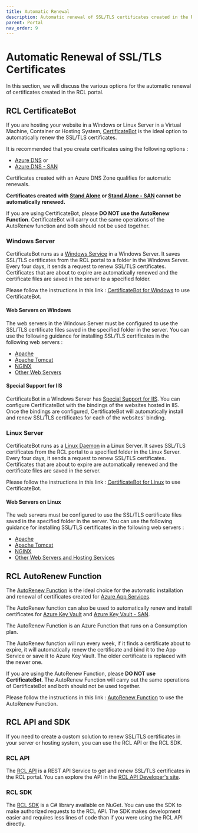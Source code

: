 ```yaml
---
title: Automatic Renewal
description: Automatic renewal of SSL/TLS certificates created in the RCL portal
parent: Portal
nav_order: 9
---
```


# Automatic Renewal of SSL/TLS Certificates

In this section, we will discuss the various options for the automatic renewal of certificates created in the RCL portal.

## RCL CertificateBot

If you are hosting your website in a Windows or Linux Server in a Virtual Machine, Container or Hosting System, [CertificateBot](../certbot/certbot) is the ideal option to automatically renew the SSL/TLS certificates.

It is recommended that you create certificates using the following options :

- [Azure DNS](../portal/azure-dns) or
- [Azure DNS - SAN](../portal/azure-dns-san)

Certificates created with an Azure DNS Zone qualifies for automatic renewals.

**Certificates created with [Stand Alone](../portal/stand-alone) or [Stand Alone - SAN](../portal/stand-alone-san) cannot be automatically renewed.**

If you are using CertificateBot, please **DO NOT use the AutoRenew Function**. CertificateBot will carry out the same operations of the AutoRenew function and both should not be used together.

### Windows Server

CertificateBot runs as a [Windows Service](../certbot/windows-service) in a Windows Server. It saves SSL/TLS certificates from the RCL portal to a folder in the Windows Server. Every four days, it sends a request to renew SSL/TLS certificates. Certificates that are about to expire are automatically renewed and the certificate files are saved in the server to a specified folder.

Please follow the instructions in this link : [CertificateBot for Windows](../certbot/windows-service) to use CertificateBot.

#### Web Servers on Windows

The web servers in the Windows Server must be configured to use the SSL/TLS certificate files saved in the specified folder in the server. You can use the following guidance for installing SSL/TLS certificates in the following web servers :

- [Apache](../installations/apache)
- [Apache Tomcat](../installations/apache-tomcat)
- [NGINX](../installations/nginx)
- [Other Web Servers](../installations/web-servers)

#### Special Support for IIS

CertificateBot in a Windows Server has [Special Support for IIS](../certbot/iis). You can configure CertificateBot with the bindings of the websites hosted in IIS. Once the bindings are configured, CertificateBot will automatically install and renew SSL/TLS certificates for each of the websites' binding.

### Linux Server

CertificateBot runs as a [Linux Daemon](../certbot/linux-daemon) in a Linux Server. It saves SSL/TLS certificates from the RCL portal to a specified folder in the Linux Server. Every four days, it sends a request to renew SSL/TLS certificates. Certificates that are about to expire are automatically renewed and the certificate files are saved in the server.

Please follow the instructions in this link : [CertificateBot for Linux](../certbot/linux-daemon) to use CertificateBot.

#### Web Servers on Linux

The web servers must be configured to use the SSL/TLS certificate files saved in the specified folder in the server. You can use the following guidance for installing SSL/TLS certificates in the following web servers :

- [Apache](../installations/apache)
- [Apache Tomcat](../installations/apache-tomcat)
- [NGINX](../installations/nginx)
- [Other Web Servers and Hosting Services](../installations/web-servers)

## RCL AutoRenew Function

The [AutoRenew Function](../autorenew/autorenew) is the ideal choice for the automatic installation and renewal of certificates created for [Azure App Services](../portal/azure-appservice).

The AutoRenew function can also be used to automatically renew and install certificates for [Azure Key Vault](../portal/azure-keyvault) and [Azure Key Vault - SAN](../portal/azure-keyvault-san).

The AutoRenew Function is an Azure Function that runs on a Consumption plan.

The AutoRenew function will run every week, if it finds a certificate about to expire, it will automatically renew the certificate and bind it to the App Service or save it to Azure Key Vault. The older certificate is replaced with the newer one.

If you are using the AutoRenew Function, please **DO NOT use CertificateBot**. The AutoRenew Function will carry out the same operations of CertificateBot  and both should not be used together.

Please follow the instructions in this link : [AutoRenew Function](../autorenew/autorenew) to use the AutoRenew Function.

## RCL API and SDK

If you need to create a custom solution to renew SSL/TLS certificates in your server or hosting system, you can use the RCL API or the RCL SDK.

### RCL API

The [RCL API](../api/api) is a REST API Service to get and renew SSL/TLS certificates in the RCL portal. You can explore the API in the [RCL API Developer's site](https://rclapi.developer.azure-api.net/).

### RCL SDK

The [RCL SDK](../sdk/sdk) is a C# library available on NuGet. You can use the SDK to make authorized requests to the RCL API. The SDK makes development easier and requires less lines of code than if you were using the RCL API directly. 